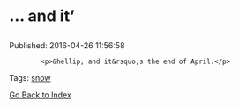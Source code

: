 
# <p>&hellip; and it&rsquo;

Published: 2016-04-26 11:56:58


            
            <p>&hellip; and it&rsquo;s the end of April.</p>

            
            

Tags: [snow](tag-snow.md)

[Go Back to Index](index.md)
